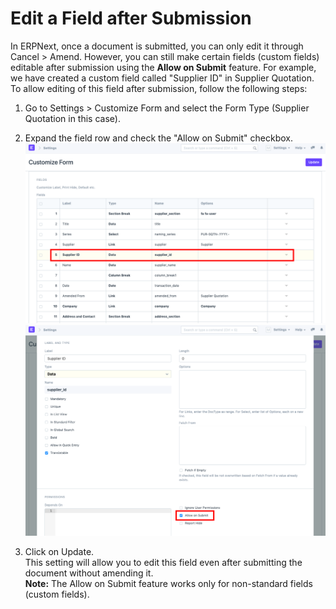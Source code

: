 
# Edit a Field after Submission



In ERPNext, once a document is submitted, you can only edit it through Cancel > Amend. However, you can still make certain fields (custom fields) editable after submission using the **Allow on Submit** feature. For example, we have created a custom field called "Supplier ID" in Supplier Quotation. To allow editing of this field after submission, follow the following steps:  
1) Go to Settings > Customize Form and select the Form Type (Supplier Quotation in this case).  
2) Expand the field row and check the "Allow on Submit" checkbox.  
![](/files/hyYfSoc.png)  
![](/files/dp37Dab.png)  
  
3) Click on Update.  
This setting will allow you to edit this field even after submitting the document without amending it.  
**Note:** The Allow on Submit feature works only for non-standard fields (custom fields).


